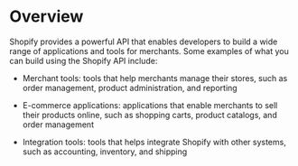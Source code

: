 # Overview
      
Shopify provides a powerful API that enables developers to build a wide range of applications and tools for merchants. Some examples of what you can build using the Shopify API include:

-  Merchant tools: tools that help merchants manage their stores, such as order management, product administration, and reporting

-  E-commerce applications: applications that enable merchants to sell their products online, such as shopping carts, product catalogs, and order management

-  Integration tools: tools that helps integrate Shopify with other systems, such as accounting, inventory, and shipping